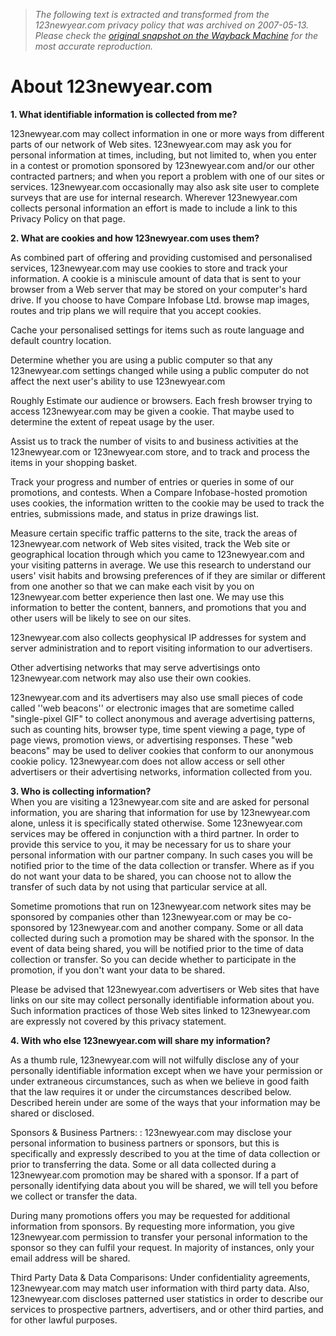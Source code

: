 > *The following text is extracted and transformed from the 123newyear.com privacy policy that was archived on 2007-05-13. Please check the [original snapshot on the Wayback Machine](https://web.archive.org/web/20070513130006id_/http%3A//123newyear.com/privacy.html) for the most accurate reproduction.*

# About 123newyear.com

**1\. What identifiable information is collected from me?**

123newyear.com may collect information in one or more ways from different parts of our network of Web sites. 123newyear.com may ask you for personal information at times, including, but not limited to, when you enter in a contest or promotion sponsored by 123newyear.com and/or our other contracted partners; and when you report a problem with one of our sites or services. 123newyear.com occasionally may also ask site user to complete surveys that are use for internal research. Wherever 123newyear.com collects personal information an effort is made to include a link to this Privacy Policy on that page. 

**2\. What are cookies and how 123newyear.com uses them?**

As combined part of offering and providing customised and personalised services, 123newyear.com may use cookies to store and track your information. A cookie is a miniscule amount of data that is sent to your browser from a Web server that may be stored on your computer's hard drive. If you choose to have Compare Infobase Ltd. browse map images, routes and trip plans we will require that you accept cookies. 

Cache your personalised settings for items such as route language and default country location. 

Determine whether you are using a public computer so that any 123newyear.com settings changed while using a public computer do not affect the next user's ability to use 123newyear.com 

Roughly Estimate our audience or browsers. Each fresh browser trying to access 123newyear.com may be given a cookie. That maybe used to determine the extent of repeat usage by the user. 

Assist us to track the number of visits to and business activities at the 123newyear.com or 123newyear.com store, and to track and process the items in your shopping basket. 

Track your progress and number of entries or queries in some of our promotions, and contests. When a Compare Infobase-hosted promotion uses cookies, the information written to the cookie may be used to track the entries, submissions made, and status in prize drawings list. 

Measure certain specific traffic patterns to the site, track the areas of 123newyear.com network of Web sites visited, track the Web site or geographical location through which you came to 123newyear.com and your visiting patterns in average. We use this research to understand our users' visit habits and browsing preferences of if they are similar or different from one another so that we can make each visit by you on 123newyear.com better experience then last one. We may use this information to better the content, banners, and promotions that you and other users will be likely to see on our sites. 

123newyear.com also collects geophysical IP addresses for system and server administration and to report visiting information to our advertisers. 

Other advertising networks that may serve advertisings onto 123newyear.com network may also use their own cookies. 

123newyear.com and its advertisers may also use small pieces of code called ''web beacons'' or electronic images that are sometime called "single-pixel GIF" to collect anonymous and average advertising patterns, such as counting hits, browser type, time spent viewing a page, type of page views, promotion views, or advertising responses. These "web beacons" may be used to deliver cookies that conform to our anonymous cookie policy. 123newyear.com does not allow access or sell other advertisers or their advertising networks, information collected from you. 

**3\. Who is collecting information?**  
When you are visiting a 123newyear.com site and are asked for personal information, you are sharing that information for use by 123newyear.com alone, unless it is specifically stated otherwise. Some 123newyear.com services may be offered in conjunction with a third partner. In order to provide this service to you, it may be necessary for us to share your personal information with our partner company. In such cases you will be notified prior to the time of the data collection or transfer. Where as if you do not want your data to be shared, you can choose not to allow the transfer of such data by not using that particular service at all. 

Sometime promotions that run on 123newyear.com network sites may be sponsored by companies other than 123newyear.com or may be co-sponsored by 123newyear.com and another company. Some or all data collected during such a promotion may be shared with the sponsor. In the event of data being shared, you will be notified prior to the time of data collection or transfer. So you can decide whether to participate in the promotion, if you don't want your data to be shared. 

Please be advised that 123newyear.com advertisers or Web sites that have links on our site may collect personally identifiable information about you. Such information practices of those Web sites linked to 123newyear.com are expressly not covered by this privacy statement. 

**4\. With who else 123newyear.com will share my information?**

As a thumb rule, 123newyear.com will not wilfully disclose any of your personally identifiable information except when we have your permission or under extraneous circumstances, such as when we believe in good faith that the law requires it or under the circumstances described below. Described herein under are some of the ways that your information may be shared or disclosed. 

Sponsors & Business Partners: : 123newyear.com may disclose your personal information to business partners or sponsors, but this is specifically and expressly described to you at the time of data collection or prior to transferring the data. Some or all data collected during a 123newyear.com promotion may be shared with a sponsor. If a part of personally identifying data about you will be shared, we will tell you before we collect or transfer the data. 

During many promotions offers you may be requested for additional information from sponsors. By requesting more information, you give 123newyear.com permission to transfer your personal information to the sponsor so they can fulfil your request. In majority of instances, only your email address will be shared. 

Third Party Data & Data Comparisons: Under confidentiality agreements, 123newyear.com may match user information with third party data. Also, 123newyear.com discloses patterned user statistics in order to describe our services to prospective partners, advertisers, and or other third parties, and for other lawful purposes. 
